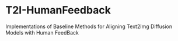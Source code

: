 # T2I-HumanFeedback
Implementations of Baseline Methods for Aligning Text2Img Diffusion Models with Human FeedBack

